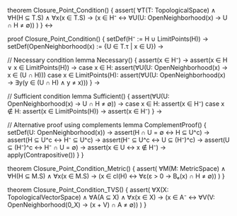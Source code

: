 theorem Closure_Point_Condition() {
  assert(
    ∀T(T: TopologicalSpace) ∧
    ∀H(H ⊆ T.S) ∧
    ∀x(x ∈ T.S) →
    (x ∈ H⁻ ↔ ∀U(U: OpenNeighborhood(x) → U ∩ H ≠ ∅))
  )
} ↔

proof Closure_Point_Condition() {
  setDef(H⁻ := H ∪ LimitPoints(H)) →
  setDef(OpenNeighborhood(x) := {U ∈ T.τ | x ∈ U}) →
  
  // Necessary condition
  lemma Necessary() {
    assert(x ∈ H⁻) →
    assert(x ∈ H ∨ x ∈ LimitPoints(H)) →
    case x ∈ H:
      assert(∀U(U: OpenNeighborhood(x) → x ∈ (U ∩ H)))
    case x ∈ LimitPoints(H):
      assert(∀U(U: OpenNeighborhood(x) → ∃y(y ∈ (U ∩ H) ∧ y ≠ x)))
  } →

  // Sufficient condition
  lemma Sufficient() {
    assert(∀U(U: OpenNeighborhood(x) → U ∩ H ≠ ∅)) →
    case x ∈ H:
      assert(x ∈ H⁻)
    case x ∉ H:
      assert(x ∈ LimitPoints(H)) →
      assert(x ∈ H⁻)
  } →

  // Alternative proof using complements
  lemma ComplementProof() {
    setDef(U: OpenNeighborhood(x)) →
    assert(H ∩ U = ∅ ↔ H ⊆ U^c) →
    assert(H ⊆ U^c ↔ H⁻ ⊆ U^c) →
    assert(H⁻ ⊆ U^c ↔ U ⊆ (H⁻)^c) →
    assert(U ⊆ (H⁻)^c ↔ H⁻ ∩ U = ∅) →
    assert(x ∈ U ↔ x ∉ H⁻) →
    apply(Contrapositive())
  }
}

theorem Closure_Point_Condition_Metric() {
  assert(
    ∀M(M: MetricSpace) ∧
    ∀H(H ⊆ M.S) ∧
    ∀x(x ∈ M.S) →
    (x ∈ cl(H) ↔ ∀ε(ε > 0 → Bₑ(x) ∩ H ≠ ∅))
  )
}

theorem Closure_Point_Condition_TVS() {
  assert(
    ∀X(X: TopologicalVectorSpace) ∧
    ∀A(A ⊆ X) ∧
    ∀x(x ∈ X) →
    (x ∈ A⁻ ↔ ∀V(V: OpenNeighborhood(0_X) → (x + V) ∩ A ≠ ∅))
  )
}